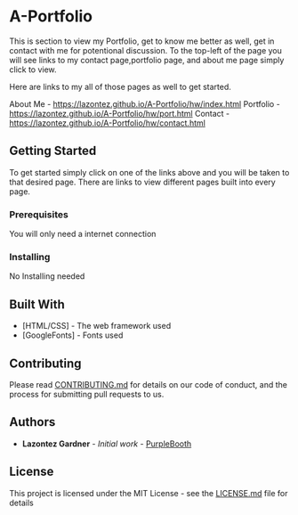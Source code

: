# A-Portfolio
This is section to view my Portfolio, get to know me better as well, get in contact with me for potentional discussion.
To the top-left of the page you will see links to my contact page,portfolio page, and about me page simply click to view.

Here are links to my all of those pages as well to get started.


About Me - https://lazontez.github.io/A-Portfolio/hw/index.html
Portfolio - https://lazontez.github.io/A-Portfolio/hw/port.html
Contact - https://lazontez.github.io/A-Portfolio/hw/contact.html

## Getting Started

To get started simply click on one of the links above and you will be taken to that desired page. 
There are links to view different pages built into every page.

### Prerequisites

You will only need a internet connection

### Installing

No Installing needed


## Built With

* [HTML/CSS] - The web framework used
* [GoogleFonts] - Fonts used


## Contributing

Please read [CONTRIBUTING.md](https://github.com/Lazontez/A-Portfolio/settings/collaboration) for details on our code of conduct, and the process for submitting pull requests to us.


## Authors

* **Lazontez Gardner** - *Initial work* - [PurpleBooth](https://github.com/Lazontez)


## License

This project is licensed under the MIT License - see the [LICENSE.md](LICENSE.md) file for details


